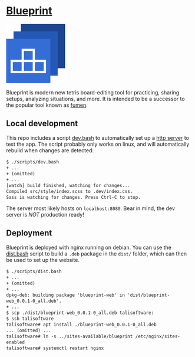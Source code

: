 # [Blueprint][bp]

![Blueprint Logo](resources/icon/favicon-160x160.png)

Blueprint is modern new tetris board-editing tool for practicing, sharing setups,
analyzing situations, and more. It is intended to be a successor to the popular tool known
as [fumen][fumen].

## Local development

This repo includes a script [dev.bash](scripts/dev.bash) to automatically set up a [http
server][http-server-npm] to test the app. The script probably only works on linux, and
will automatically rebuild when changes are detected:

    $ ./scripts/dev.bash
    + ...
    + (omitted)
    + ...
    [watch] build finished, watching for changes...
    Compiled src/style/index.scss to .dev/index.css.
    Sass is watching for changes. Press Ctrl-C to stop.

The server most likely hosts on `localhost:8080`. Bear in mind, the dev server is *NOT*
production ready!

## Deployment

Blueprint is deployed with nginx running on debian. You can use the
[dist.bash](scripts/dist.bash) script to build a `.deb` package in the `dist/` folder,
which can then be used to set up the website.

    $ ./scripts/dist.bash
    + ...
    + (omitted)
    + ...
    dpkg-deb: building package 'blueprint-web' in 'dist/blueprint-web_0.0.1-0_all.deb'.
    + ...
    $ scp ./dist/blueprint-web_0.0.1-0_all.deb talisoftware:
    $ ssh talisoftware
    talisoftware# apt install ./blueprint-web_0.0.1-0_all.deb
    ... (omitted) ...
    talisoftware# ln -s ../sites-available/blueprint /etc/nginx/sites-enabled
    talisoftware# systemctl restart nginx

[bp]: https://bp.tali.software/
[fumen]: http://fumen.zui.jp/
[http-server-npm]: https://www.npmjs.com/package/http-server
